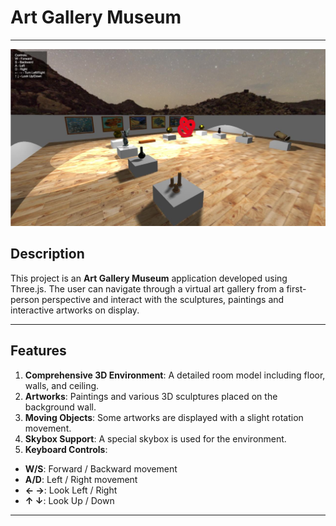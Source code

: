 # **Art Gallery Museum**

---

![Gallery](./screenshots/gallery-home.png)

## **Description**
This project is an **Art Gallery Museum** application developed using Three.js. The user can navigate through a virtual art gallery from a first-person perspective and interact with the sculptures, paintings and interactive artworks on display.

---

## **Features**
1. **Comprehensive 3D Environment**: A detailed room model including floor, walls, and ceiling.
2. **Artworks**: Paintings and various 3D sculptures placed on the background wall.
3. **Moving Objects**: Some artworks are displayed with a slight rotation movement.
4. **Skybox Support**: A special skybox is used for the environment.
5. **Keyboard Controls**:
- **W/S**: Forward / Backward movement
- **A/D**: Left / Right movement
- **← →**: Look Left / Right
- **↑ ↓**: Look Up / Down

---


  
